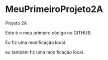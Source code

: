 # MeuPrimeiroProjeto2A
Projeto 2A 


Este é o meu primeiro código no GITHUB.

Eu fiz uma modificação local.

eu também fiz uma modificação local.
